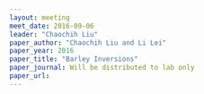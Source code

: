 ```yaml
---
layout: meeting
meet_date: 2016-09-06
leader: "Chaochih Liu"
paper_author: "Chaochih Liu and Li Lei"
paper_year: 2016
paper_title: "Barley Inversions"
paper_journal: Will be distributed to lab only
paper_url:
---
```

